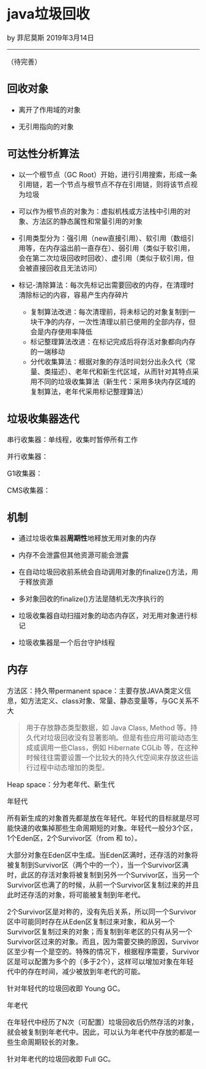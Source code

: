 <font size="4">

# java垃圾回收

by 菲尼莫斯 2019年3月14日

---

（待完善）

## 回收对象

* 离开了作用域的对象

* 无引用指向的对象

## 可达性分析算法

* 以一个根节点（GC Root）开始，进行引用搜索，形成一条引用链，若一个节点与根节点不存在引用链，则将该节点视为垃圾

* 可以作为根节点的对象为：虚拟机栈或方法栈中引用的对象、方法区的静态属性和常量引用的对象

* 引用类型分为：强引用（new直接引用）、软引用（数组引用等，在内存溢出前一直存在）、弱引用（类似于软引用，会在第二次垃圾回收时回收）、虚引用（类似于软引用，但会被直接回收且无法访问）

* 标记-清除算法：每次先标记出需要回收的内存，在清理时清除标记的内容，容易产生内存碎片
    * 复制算法改进：每次清理前，将未标记的对象复制到一块干净的内存，一次性清理以前已使用的全部内存，但会是内存使用率降低
    * 标记整理算法改进：在标记完成后将存活对象都向内存的一端移动
    * 分代收集算法：根据对象的存活时间划分出永久代（常量、类描述）、老年代和新生代区域，从而针对其特点采用不同的垃圾收集算法（新生代：采用多块内存区域的复制算法，老年代采用标记整理算法）

## 垃圾收集器迭代

串行收集器：单线程，收集时暂停所有工作

并行收集器：

G1收集器：

CMS收集器：

## 机制

* 通过垃圾收集器**周期性**地释放无用对象的内存

* 内存不会泄露但其他资源可能会泄露

* 在自动垃圾回收前系统会自动调用对象的finalize()方法，用于释放资源

* 多对象回收的finalize()方法是随机无次序执行的

* 垃圾收集器自动扫描对象的动态内存区，对无用对象进行标记

* 垃圾收集器是一个后台守护线程

## 内存

方法区：持久带permanent space：主要存放JAVA类定义信息，如方法定义、class对象、常量、静态变量等，与GC关系不大

> 用于存放静态类型数据，如 Java Class, Method 等。持久代对垃圾回收没有显著影响。但是有些应用可能动态生成或调用一些Class，例如 Hibernate CGLib 等，在这种时候往往需要设置一个比较大的持久代空间来存放这些运行过程中动态增加的类型。

Heap space：分为老年代、新生代

年轻代

所有新生成的对象首先都是放在年轻代。年轻代的目标就是尽可能快速的收集掉那些生命周期短的对象。年轻代一般分3个区，1个Eden区，2个Survivor区（from 和 to）。

大部分对象在Eden区中生成。当Eden区满时，还存活的对象将被复制到Survivor区（两个中的一个），当一个Survivor区满时，此区的存活对象将被复制到另外一个Survivor区，当另一个Survivor区也满了的时候，从前一个Survivor区复制过来的并且此时还存活的对象，将可能被复制到年老代。

2个Survivor区是对称的，没有先后关系，所以同一个Survivor区中可能同时存在从Eden区复制过来对象，和从另一个Survivor区复制过来的对象；而复制到年老区的只有从另一个Survivor区过来的对象。而且，因为需要交换的原因，Survivor区至少有一个是空的。特殊的情况下，根据程序需要，Survivor区是可以配置为多个的（多于2个），这样可以增加对象在年轻代中的存在时间，减少被放到年老代的可能。

针对年轻代的垃圾回收即 Young GC。

年老代

在年轻代中经历了N次（可配置）垃圾回收后仍然存活的对象，就会被复制到年老代中。因此，可以认为年老代中存放的都是一些生命周期较长的对象。

针对年老代的垃圾回收即 Full GC。

</font>
